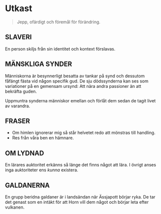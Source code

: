 # Utkast

> Jepp, ofärdigt och föremål för förändring.

## SLAVERI

En person skiljs från sin identitet och kontext förslavas.

## MÄNSKLIGA SYNDER

Människorna är besynnerligt besatta av tankar på synd och dessutom fåfängt fästa vid någon specifik gud. De sju dödssynderna kan ses som variationer på en gemensam ursynd: Att nära andra passioner än att bekräfta guden.

Uppmuntra synderna människor emellan och förlåt dem sedan de tagit livet av varandra.

## FRASER

* Om himlen ignorerar mig så står helvetet redo att mönstras till handling.
* Res från våra ben en hämnare.

## OM LYDNAD

En lärares auktoritet erkänns så länge det finns något att lära. I övrigt anses inga auktoriteter ens *kunna* existera.

## GALDANERNA

En grupp beridna galdaner är i landsändan när Ässjapott börjar ryka. De tar det genast som en intäkt för att Horn vill dem något och börjar leta efter vulkanen.
